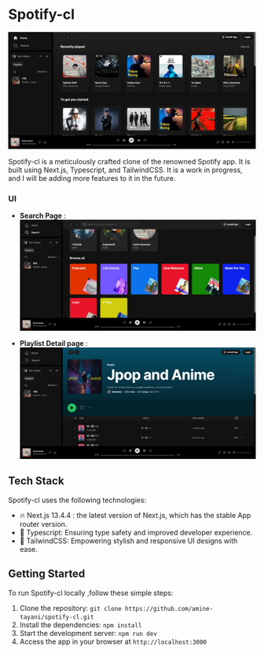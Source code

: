 # Spotify-cl

<img src="https://github.com/amine-tayani/spotify-cl/blob/main/public/screenshots/Spotify-Home.png" alt="spotify-clone" />

Spotify-cl is a meticulously crafted clone of the renowned Spotify app. It is built using Next.js, Typescript, and TailwindCSS. It is a work in progress, and I will be adding more features to it in the future.

### UI

- **Search Page** :
  ![search-UI](https://github.com/amine-tayani/spotify-cl/blob/main/public/screenshots/Spotify-Search.png)

- **Playlist Detail page** :
  ![playlist-UI](https://github.com/amine-tayani/spotify-cl/blob/main/public/screenshots/Spotify-Playlist.png)

## Tech Stack

Spotify-cl uses the following technologies:

- 🔥 Next.js 13.4.4 : the latest version of Next.js, which has the stable App router version.
- 🚀 Typescript: Ensuring type safety and improved developer experience.
- 🎨 TailwindCSS: Empowering stylish and responsive UI designs with ease.

## Getting Started

To run Spotify-cl locally ,follow these simple steps:

1. Clone the repository: `git clone https://github.com/amine-tayani/spotify-cl.git`
2. Install the dependencies: `npm install`
3. Start the development server: `npm run dev`
4. Access the app in your browser at `http://localhost:3000`
